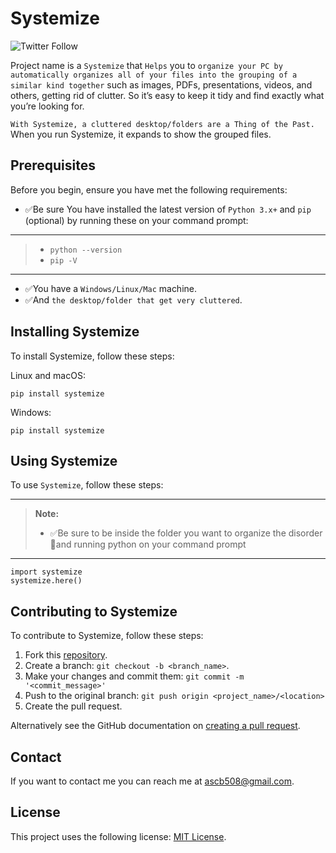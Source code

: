 # Systemize


![Twitter Follow](https://img.shields.io/twitter/follow/ayushman_17?label=Follow&style=social)

Project name is a `Systemize` that `Helps` you to `organize your PC by automatically organizes all of your files into the grouping of a similar kind together` such as images, PDFs, presentations, videos, and others, getting rid of clutter. So it’s easy to keep it tidy and find exactly what  you’re looking for.

``With Systemize, a cluttered desktop/folders are a Thing of the Past.``
When you run Systemize, it expands to show the grouped files.


## Prerequisites

Before you begin, ensure you have met the following requirements:

* ✅Be sure You have installed the latest version of `Python 3.x+` and `pip` (optional) by running these on your command prompt:
---
> - `python --version`
> - `pip -V`
---

* ✅You have a `Windows/Linux/Mac` machine.
* ✅And `the desktop/folder that get very cluttered`.

## Installing Systemize

To install Systemize, follow these steps:

Linux and macOS:
```
pip install systemize
```

Windows:
```
pip install systemize
```
## Using Systemize

To use `Systemize`, follow these steps:

---
> **Note:**
> - ✅Be sure to be inside the folder you want to organize the disorder🧽and running python on your command prompt
---
```
import systemize
systemize.here() 
```


## Contributing to Systemize

To contribute to Systemize, follow these steps:

1. Fork this [repository](https://github.com/ayushman17/Systemize).
2. Create a branch: `git checkout -b <branch_name>`.
3. Make your changes and commit them: `git commit -m '<commit_message>'`
4. Push to the original branch: `git push origin <project_name>/<location>`
5. Create the pull request.

Alternatively see the GitHub documentation on [creating a pull request](https://help.github.com/en/github/collaborating-with-issues-and-pull-requests/creating-a-pull-request).


## Contact

If you want to contact me you can reach me at <ascb508@gmail.com>.

## License
<!--- If you're not sure which open license to use see https://choosealicense.com/--->

This project uses the following license: [MIT License](https://github.com/ayushman17/Systemize/blob/master/LICENSE.txt).
